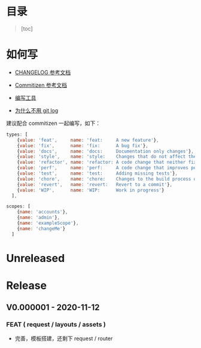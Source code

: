 # 目录

> [toc]

# 如何写

- [CHANGELOG 参考文档](https://keepachangelog.com/zh-CN/1.0.0/)

- [Commitizen 参考文档](https://juejin.im/post/6844903831893966856#heading-21)

- [编写工具](https://typora.io)

- [为什么不用 git log](https://keepachangelog.com/zh-CN/1.0.0/)

建议配合 commitizen 一起编写，如下：

```javascript
types: [
    {value: 'feat',     name: 'feat:     A new feature'},
    {value: 'fix',      name: 'fix:      A bug fix'},
    {value: 'docs',     name: 'docs:     Documentation only changes'},
    {value: 'style',    name: 'style:    Changes that do not affect the meaning of the code\n            (white-space, formatting, missing semi-colons, etc)'},
    {value: 'refactor', name: 'refactor: A code change that neither fixes a bug nor adds a feature'},
    {value: 'perf',     name: 'perf:     A code change that improves performance'},
    {value: 'test',     name: 'test:     Adding missing tests'},
    {value: 'chore',    name: 'chore:    Changes to the build process or auxiliary tools\n            and libraries such as documentation generation'},
    {value: 'revert',   name: 'revert:   Revert to a commit'},
    {value: 'WIP',      name: 'WIP:      Work in progress'}
  ],

scopes: [
    {name: 'accounts'},
    {name: 'admin'},
    {name: 'exampleScope'},
    {name: 'changeMe'}
  ]

```

# Unreleased

# Release

## V0.000001 - 2020-11-12

### FEAT ( request / layouts / assets )

- 完善，模板搭建，还剩下 request / router
